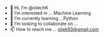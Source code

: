 - 👋 Hi, I’m @oliechK
- 👀 I’m interested in ... Machine Learning
- 🌱 I’m currently learning ...Python
- 💞️ I’m looking to collaborate on ...
- 📫 How to reach me ... oliek93@gmail.com

<!---
oliechK/oliechK is a ✨ special ✨ repository because its `README.md` (this file) appears on your GitHub profile.
You can click the Preview link to take a look at your changes.
--->
